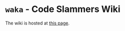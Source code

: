 # `waka` - Code Slammers Wiki

The wiki is hosted at [this page](https://github.com/CodeSlammers/waka/wiki).
